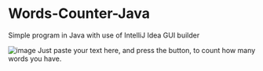 # Words-Counter-Java
Simple program in Java with use of IntelliJ Idea GUI builder

![image](https://github.com/Kosiem/Words-Counter-Java/assets/98033934/ceb1db8d-bf85-4b14-bbeb-c6cd4d1dd544)
Just paste your text here, and press the button, to count how many words you have.
